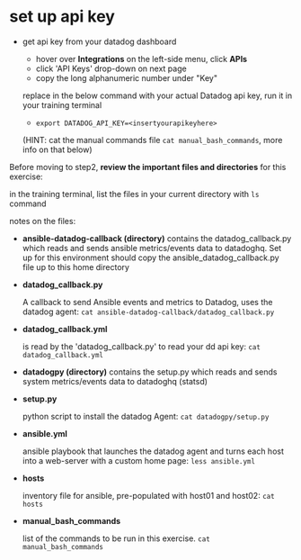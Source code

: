 # set up api key
* get api key from your datadog dashboard
  - hover over **Integrations**  on the left-side menu, click **APIs**
  - click 'API Keys' drop-down on next page
  - copy the long alphanumeric number under "Key"


  replace <your api key> in the below command with your actual Datadog api key, run it in your training terminal

  - `export DATADOG_API_KEY=<insertyourapikeyhere>`

  (HINT: cat the manual commands file `cat manual_bash_commands`, more info on that below)


Before moving to step2, **review the important files and directories** for this exercise:

in the training terminal, list the files in your current directory with `ls` command

notes on the files:

  * **ansible-datadog-callback (directory)**
    contains the datadog_callback.py which reads and sends ansible metrics/events data to datadoghq. Set up for this environment should copy the ansible_datadog_callback.py file up to this home directory

  * **datadog_callback.py**

      A callback to send Ansible events and metrics to Datadog, uses the datadog agent: `cat ansible-datadog-callback/datadog_callback.py`

  * **datadog_callback.yml**

      is read by the 'datadog_callback.py' to read your dd api key: `cat datadog_callback.yml`

  * **datadogpy (directory)**
    contains the setup.py which reads and sends system metrics/events data to datadoghq (statsd)


  * **setup.py**

    python script to install the datadog Agent: `cat datadogpy/setup.py`


  * **ansible.yml**

    ansible playbook that launches the datadog agent and turns each host into a web-server with a custom home page: `less ansible.yml`

  * **hosts**

    inventory file for ansible, pre-populated with host01 and host02: `cat hosts`

  * **manual_bash_commands**

    list of the commands to be run in this exercise.
    `cat manual_bash_commands`
